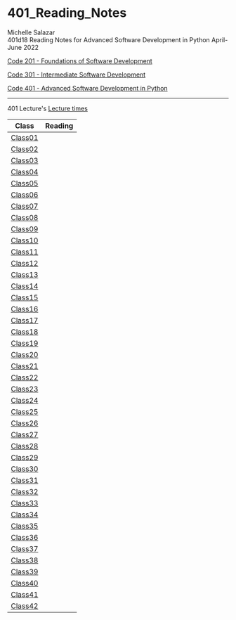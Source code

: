 # 401_Reading_Notes

Michelle Salazar   
401d18 Reading Notes for Advanced Software Development in Python April-June 2022

[Code 201 - Foundations of Software Development](https://github.com/MISalz/201_Reading_Notes)

[Code 301 - Intermediate Software Development](https://github.com/MISalz/301_Reading_Notes)

[Code 401 - Advanced Software Development in Python](https://github.com/MISalz/401_Reading_Notes)

---

401 Lecture's [Lecture times](https://github.com/MISalz/401_Reading_Notes/blob/main/Lecturetimes.md)

|Class|Reading|
---|:---:
[Class01](https://github.com/MISalz/401_Reading_Notes/blob/main/Class01.md)| 
[Class02](https://github.com/MISalz/401_Reading_Notes/blob/main/Class02.md)| 
[Class03](https://github.com/MISalz/401_Reading_Notes/blob/main/Class03.md)| 
[Class04](https://github.com/MISalz/401_Reading_Notes/blob/main/Class04.md)| 
[Class05](https://github.com/MISalz/401_Reading_Notes/blob/main/Class05.md)| 
[Class06](https://github.com/MISalz/401_Reading_Notes/blob/main/Class06.md)| 
[Class07](https://github.com/MISalz/401_Reading_Notes/blob/main/Class07.md)| 
[Class08](https://github.com/MISalz/401_Reading_Notes/blob/main/Class08.md)| 
[Class09](https://github.com/MISalz/401_Reading_Notes/blob/main/Class09.md)| 
[Class10](https://github.com/MISalz/401_Reading_Notes/blob/main/Class10.md)| 
[Class11](https://github.com/MISalz/401_Reading_Notes/blob/main/Class11.md)| 
[Class12](https://github.com/MISalz/401_Reading_Notes/blob/main/Class12.md)| 
[Class13](https://github.com/MISalz/401_Reading_Notes/blob/main/Class13.md)| 
[Class14](https://github.com/MISalz/401_Reading_Notes/blob/main/Class14.md)| 
[Class15](https://github.com/MISalz/401_Reading_Notes/blob/main/Class15.md)| 
[Class16](https://github.com/MISalz/401_Reading_Notes/blob/main/Class16.md)| 
[Class17](https://github.com/MISalz/401_Reading_Notes/blob/main/Class17.md)| 
[Class18](https://github.com/MISalz/401_Reading_Notes/blob/main/Class18.md)| 
[Class19](https://github.com/MISalz/401_Reading_Notes/blob/main/Class19.md)| 
[Class20](https://github.com/MISalz/401_Reading_Notes/blob/main/Class20.md)| 
[Class21](https://github.com/MISalz/401_Reading_Notes/blob/main/Class21.md)| 
[Class22](https://github.com/MISalz/401_Reading_Notes/blob/main/Class22.md)| 
[Class23](https://github.com/MISalz/401_Reading_Notes/blob/main/Class23.md)| 
[Class24](https://github.com/MISalz/401_Reading_Notes/blob/main/Class24.md)| 
[Class25](https://github.com/MISalz/401_Reading_Notes/blob/main/Class25.md)| 
[Class26](https://github.com/MISalz/401_Reading_Notes/blob/main/Class26.md)| 
[Class27](https://github.com/MISalz/401_Reading_Notes/blob/main/Class27.md)| 
[Class28](https://github.com/MISalz/401_Reading_Notes/blob/main/Class28.md)| 
[Class29](https://github.com/MISalz/401_Reading_Notes/blob/main/Class29.md)| 
[Class30](https://github.com/MISalz/401_Reading_Notes/blob/main/Class30.md)| 
[Class31](https://github.com/MISalz/401_Reading_Notes/blob/main/Class31.md)| 
[Class32](https://github.com/MISalz/401_Reading_Notes/blob/main/Class32.md)| 
[Class33](https://github.com/MISalz/401_Reading_Notes/blob/main/Class33.md)| 
[Class34](https://github.com/MISalz/401_Reading_Notes/blob/main/Class34.md)| 
[Class35](https://github.com/MISalz/401_Reading_Notes/blob/main/Class35.md)| 
[Class36](https://github.com/MISalz/401_Reading_Notes/blob/main/Class36.md)| 
[Class37](https://github.com/MISalz/401_Reading_Notes/blob/main/Class37.md)| 
[Class38](https://github.com/MISalz/401_Reading_Notes/blob/main/Class38.md)| 
[Class39](https://github.com/MISalz/401_Reading_Notes/blob/main/Class39.md)| 
[Class40](https://github.com/MISalz/401_Reading_Notes/blob/main/Class40.md)| 
[Class41](https://github.com/MISalz/401_Reading_Notes/blob/main/Class41.md)| 
[Class42](https://github.com/MISalz/401_Reading_Notes/blob/main/Class42.md)| 

